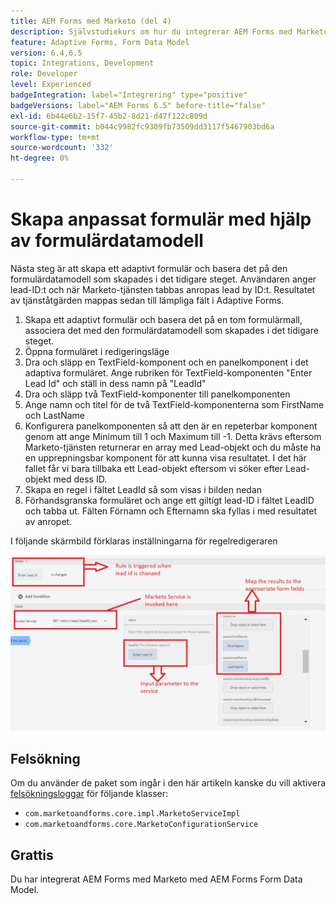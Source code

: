 ```yaml
---
title: AEM Forms med Marketo (del 4)
description: Självstudiekurs om hur du integrerar AEM Forms med Marketo med AEM Forms Form Data Model.
feature: Adaptive Forms, Form Data Model
version: 6.4,6.5
topic: Integrations, Development
role: Developer
level: Experienced
badgeIntegration: label="Integrering" type="positive"
badgeVersions: label="AEM Forms 6.5" before-title="false"
exl-id: 6b44e6b2-15f7-45b2-8d21-d47f122c809d
source-git-commit: b044c9982fc9309fb73509dd3117f5467903bd6a
workflow-type: tm+mt
source-wordcount: '332'
ht-degree: 0%

---
```


# Skapa anpassat formulär med hjälp av formulärdatamodell

Nästa steg är att skapa ett adaptivt formulär och basera det på den formulärdatamodell som skapades i det tidigare steget.
Användaren anger lead-ID:t och när Marketo-tjänsten tabbas anropas lead by ID:t. Resultatet av tjänståtgärden mappas sedan till lämpliga fält i Adaptive Forms.

1. Skapa ett adaptivt formulär och basera det på en tom formulärmall, associera det med den formulärdatamodell som skapades i det tidigare steget.
1. Öppna formuläret i redigeringsläge
1. Dra och släpp en TextField-komponent och en panelkomponent i det adaptiva formuläret. Ange rubriken för TextField-komponenten &quot;Enter Lead Id&quot; och ställ in dess namn på &quot;LeadId&quot;
1. Dra och släpp två TextField-komponenter till panelkomponenten
1. Ange namn och titel för de två TextField-komponenterna som FirstName och LastName
1. Konfigurera panelkomponenten så att den är en repeterbar komponent genom att ange Minimum till 1 och Maximum till -1. Detta krävs eftersom Marketo-tjänsten returnerar en array med Lead-objekt och du måste ha en upprepningsbar komponent för att kunna visa resultatet. I det här fallet får vi bara tillbaka ett Lead-objekt eftersom vi söker efter Lead-objekt med dess ID.
1. Skapa en regel i fältet LeadId så som visas i bilden nedan
1. Förhandsgranska formuläret och ange ett giltigt lead-ID i fältet LeadID och tabba ut. Fälten Förnamn och Efternamn ska fyllas i med resultatet av anropet.

I följande skärmbild förklaras inställningarna för regelredigeraren

![linjalredigerare](assets/ruleeditor.jfif)

## Felsökning

Om du använder de paket som ingår i den här artikeln kanske du vill aktivera [felsökningsloggar](http://localhost:4502/system/console/slinglog) för följande klasser:

+ `com.marketoandforms.core.impl.MarketoServiceImpl`
+ `com.marketoandforms.core.MarketoConfigurationService`

## Grattis

Du har integrerat AEM Forms med Marketo med AEM Forms Form Data Model.